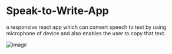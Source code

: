 # Speak-to-Write-App
a responsive react app which can convert speech to text by using microphone of device and also enables  the user to copy that text.

![image](https://github.com/Heroshi1947/Speak-to-Write-App/assets/123864184/ff626dfc-e618-48e0-852f-7297daffc51c)
